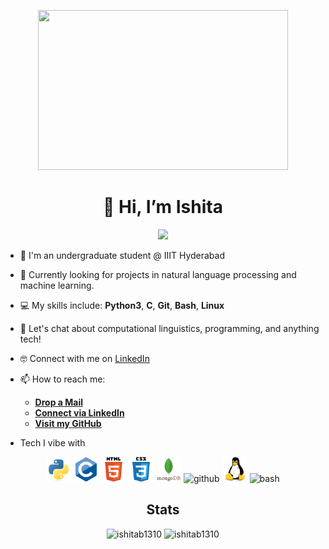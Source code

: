 
<!---
- 👀 I’m interested in ...
- 🌱 I’m currently learning ...
- 💞️ I’m looking to collaborate on ...
- 📫 How to reach me ...
- 😄 Pronouns: ...
- ⚡ Fun fact: ...

ishitab1310/ishitab1310 is a ✨ special ✨ repository because its `README.md` (this file) appears on your GitHub profile.
You can click the Preview link to take a look at your changes.
--->


<p align="center">
  <img src="https://raw.githubusercontent.com/ishitab1310/ishitab1310/main/gifs/developer.gif" width="400" height="256" />
</p>

<h1 align="center">👋 Hi, I’m Ishita</h1>

<p align="center">
  <img src="https://media.giphy.com/media/WUlplcMpOCEmTGBtBW/giphy.gif" width="30">
</p>

- 🏦 I'm an undergraduate student @ IIIT Hyderabad
- 📝 Currently looking for projects in natural language processing and machine learning.
- 💻 My skills include: **Python3**, **C**, **Git**, **Bash**, **Linux**
- 💬 Let's chat about computational linguistics, programming, and anything tech!
- 🤓 Connect with me on [LinkedIn](https://linkedin.com/in/ishitab1310)

- 📫 How to reach me:
    * [**Drop a Mail**](mailto:ishitab1310@gmail.com)
    * [**Connect via LinkedIn**](https://www.linkedin.com/in/ishitab1310/)
    * [**Visit my GitHub**](https://github.com/ishitab1310)

-  Tech I vibe with 

<p align="center">
  <img src="https://raw.githubusercontent.com/devicons/devicon/master/icons/python/python-original.svg" alt="python" width="40" height="40"/>
  <img src="https://raw.githubusercontent.com/devicons/devicon/master/icons/c/c-original.svg" alt="c" width="40" height="40"/> 
  
  <img src="https://raw.githubusercontent.com/devicons/devicon/master/icons/html5/html5-original-wordmark.svg" alt="html5" width="40" height="40"/> 
  <img src="https://raw.githubusercontent.com/devicons/devicon/master/icons/css3/css3-original-wordmark.svg" alt="css3" width="40" height="40"/> 
  <img src="https://raw.githubusercontent.com/devicons/devicon/master/icons/mongodb/mongodb-original-wordmark.svg" alt="mongodb" width="40" height="40"/> 
  
  <img src="https://www.vectorlogo.zone/logos/github/github-icon.svg" alt="github" width="40" height="40"/> 
 
  <img src="https://raw.githubusercontent.com/devicons/devicon/master/icons/linux/linux-original.svg" alt="linux" width="40" height="40"/> 
  <img src="https://www.vectorlogo.zone/logos/gnu_bash/gnu_bash-icon.svg" alt="bash" width="40" height="40"/> 
</p>

<h2 align="center">Stats</h2>

<p align="center">
  <img src="https://github-readme-streak-stats.herokuapp.com/?user=ishitab1310&theme=react&hide_border=false&show_icons=true" alt="ishitab1310" width="500" height="auto"/> 
  <img src="https://github-readme-stats.vercel.app/api/top-langs/?username=ishitab1310&theme=react&hide_border=false&include_all_commits=false&count_private=true&layout=compact&show_icons=true" alt="ishitab1310" width="300" />
</p>

